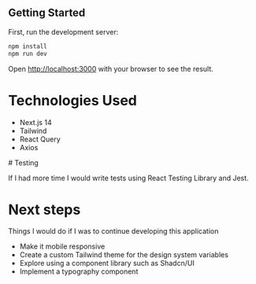## Getting Started

First, run the development server:

```bash
npm install
npm run dev
```

Open [http://localhost:3000](http://localhost:3000) with your browser to see the result.

# Technologies Used

- Next.js 14
- Tailwind
- React Query
- Axios

# Testing

If I had more time I would write tests using React Testing Library and Jest.

# Next steps

Things I would do if I was to continue developing this application

- Make it mobile responsive
- Create a custom Tailwind theme for the design system variables
- Explore using a component library such as Shadcn/UI
- Implement a typography component
